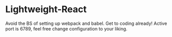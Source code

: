 # Lightweight-React
Avoid the BS of setting up webpack and babel. Get to coding already! Active port is 6789, feel free change configuration to your liking.
